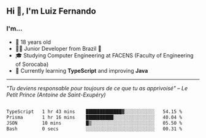 <h2>Hi 👋, I'm Luiz Fernando</h2>

### I'm...
* 🤟 18 years old
* 👨‍💻 Junior Developer from Brazil 💚
* 🎓 Studying Computer Engineering at FACENS (Faculty of Engineering of Sorocaba)
* 🔭 Currently learning **TypeScript** and improving **Java**

---

_"Tu deviens responsable pour toujours de ce que tu as apprivoisé" – Le Petit Prince (Antoine de Saint-Exupéry)_

##

<!--START_SECTION:waka-->

```txt
TypeScript   1 hr 43 mins    █████████████▓░░░░░░░░░░░   54.15 %
Prisma       1 hr 16 mins    ██████████░░░░░░░░░░░░░░░   40.04 %
JSON         10 mins         █▒░░░░░░░░░░░░░░░░░░░░░░░   05.50 %
Bash         0 secs          ░░░░░░░░░░░░░░░░░░░░░░░░░   00.31 %
```

<!--END_SECTION:waka-->
